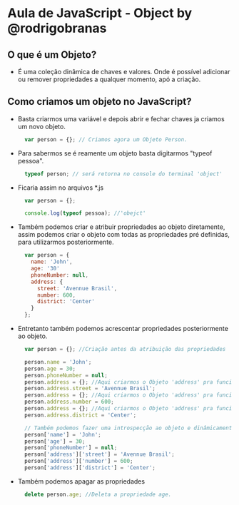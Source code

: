 # Aula de JavaScript - Object by @rodrigobranas

## O que é um Objeto?
  - É uma coleção dinâmica de chaves e valores. Onde é possível adicionar ou remover propriedades a qualquer momento, apó a criação.


## Como criamos um objeto no JavaScript?
  - Basta criarmos uma variável e depois abrir e fechar chaves ja criamos um novo objeto.

    ```js
      var person = {}; // Criamos agora um Objeto Person.
    ```

  - Para sabermos se é reamente um objeto basta digitarmos "typeof pessoa".

    ```js
      typeof person; // será retorna no console do terminal 'object'
    ```
  - Ficaria assim no arquivos *.js

    ```js
      var person = {};

      console.log(typeof pessoa); //'obejct'
    ```
  - Também podemos criar e atribuir propriedades ao objeto diretamente, assim podemos criar o objeto com todas as propriedades pré definidas, para utilizarmos posteriormente.

    ```js
      var person = {
        name: 'John',
        age: '30'
        phoneNumber: null,
        address: {
          street: 'Avennue Brasil',
          number: 600,
          district: 'Center'
        }
      };
    ```
  - Entretanto também podemos acrescentar propriedades posteriormente ao objeto.

    ```js
      var person = {}; //Criação antes da atribuição das propriedades

      person.name = 'John';
      person.age = 30;
      person.phoneNumber = null;
      person.address = {}; //Aqui criarmos o Objeto 'address' pra funcionar a linha abaixo
      person.address.street = 'Avennue Brasil';
      person.address = {}; //Aqui criarmos o Objeto 'address' pra funcionar a linha abaixo
      person.address.number = 600;
      person.address = {}; //Aqui criarmos o Objeto 'address' pra funcionar a linha abaixo
      person.address.district = 'Center';

      // Também podemos fazer uma introspecção ao objeto e dinâmicamente acessar as propriedades
      person['name'] = 'John';
      person['age'] = 30;
      person['phoneNumber'] = null;
      person['address']['street'] = 'Avennue Brasil';
      person['address']['number'] = 600;
      person['address']['district'] = 'Center';
    ```

  - Também podemos apagar as propriedades

    ```js
      delete person.age; //Deleta a propriedade age.
    ```
